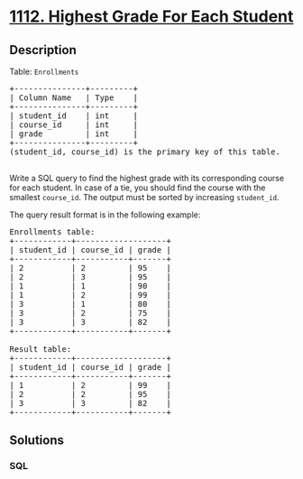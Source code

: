 # [1112. Highest Grade For Each Student](https://leetcode.com/problems/highest-grade-for-each-student)



## Description

<p>Table: <code>Enrollments</code></p>

<pre>
+---------------+---------+
| Column Name   | Type    |
+---------------+---------+
| student_id    | int     |
| course_id     | int     |
| grade         | int     |
+---------------+---------+
(student_id, course_id) is the primary key of this table.

</pre>

<p>Write a SQL query to find the highest grade with its corresponding course for each student. In case of a tie, you should find the course with the smallest&nbsp;<code>course_id</code>. The output must be sorted by increasing <code>student_id</code>.</p>

<p>The query result format is in the following example:</p>

<pre>
Enrollments table:
+------------+-------------------+
| student_id | course_id | grade |
+------------+-----------+-------+
| 2          | 2         | 95    |
| 2          | 3         | 95    |
| 1          | 1         | 90    |
| 1          | 2         | 99    |
| 3          | 1         | 80    |
| 3          | 2         | 75    |
| 3          | 3         | 82    |
+------------+-----------+-------+

Result table:
+------------+-------------------+
| student_id | course_id | grade |
+------------+-----------+-------+
| 1          | 2         | 99    |
| 2          | 2         | 95    |
| 3          | 3         | 82    |
+------------+-----------+-------+
</pre>


## Solutions

<!-- tabs:start -->

### **SQL**

```sql

```

<!-- tabs:end -->